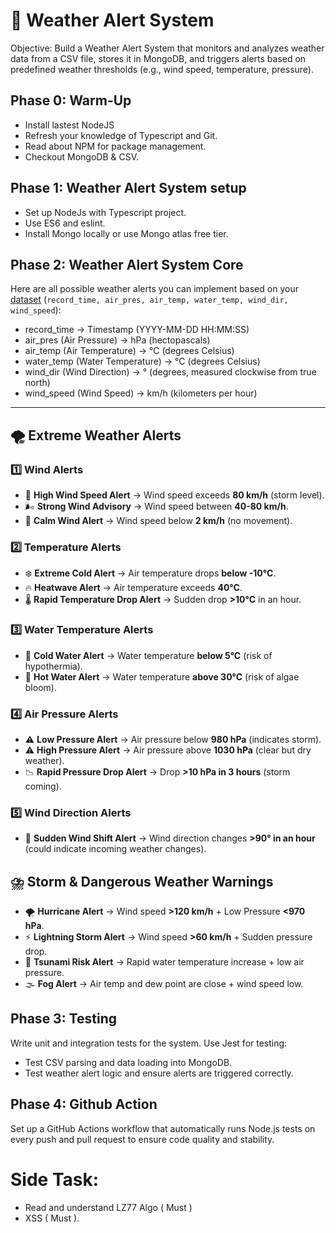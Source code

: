 # 🚨 Weather Alert System

Objective:
Build a Weather Alert System that monitors and analyzes weather data from a CSV file, stores it in MongoDB, and triggers alerts based on predefined weather thresholds (e.g., wind speed, temperature, pressure).

Phase 0: Warm-Up
--
* Install lastest NodeJS
* Refresh your knowledge of Typescript and Git.
* Read about NPM for package management.
* Checkout MongoDB & CSV.


Phase 1:  Weather Alert System setup
--

* Set up NodeJs with Typescript project.
* Use ES6 and eslint.
* Install Mongo locally or use Mongo atlas free tier.


Phase 2: Weather Alert System Core
--
Here are all possible weather alerts you can implement based on your [dataset](https://www.kaggle.com/datasets/zain053/tempreture-data-2012-to-2022?resource=download
) (`record_time, air_pres, air_temp, water_temp, wind_dir, wind_speed`): 

- record_time → Timestamp (YYYY-MM-DD HH:MM:SS)
- air_pres (Air Pressure) → hPa (hectopascals)
- air_temp (Air Temperature) → °C (degrees Celsius)
- water_temp (Water Temperature) → °C (degrees Celsius)
- wind_dir (Wind Direction) → ° (degrees, measured clockwise from true north)
- wind_speed (Wind Speed) → km/h (kilometers per hour)

---

## **🌪️ Extreme Weather Alerts**  

### **1️⃣ Wind Alerts**  
- 🚨 **High Wind Speed Alert** → Wind speed exceeds **80 km/h** (storm level).  
- 🌬️ **Strong Wind Advisory** → Wind speed between **40-80 km/h**.  
- 🍃 **Calm Wind Alert** → Wind speed below **2 km/h** (no movement).  

### **2️⃣ Temperature Alerts**  
- ❄️ **Extreme Cold Alert** → Air temperature drops **below -10°C**.  
- 🔥 **Heatwave Alert** → Air temperature exceeds **40°C**.  
- 🌡️ **Rapid Temperature Drop Alert** → Sudden drop **>10°C** in an hour.  

### **3️⃣ Water Temperature Alerts**  
- 🌊 **Cold Water Alert** → Water temperature **below 5°C** (risk of hypothermia).  
- 🌊 **Hot Water Alert** → Water temperature **above 30°C** (risk of algae bloom).  

### **4️⃣ Air Pressure Alerts**  
- ⚠️ **Low Pressure Alert** → Air pressure below **980 hPa** (indicates storm).  
- ⚠️ **High Pressure Alert** → Air pressure above **1030 hPa** (clear but dry weather).  
- 📉 **Rapid Pressure Drop Alert** → Drop **>10 hPa in 3 hours** (storm coming).  

### **5️⃣ Wind Direction Alerts**  
- 🧭 **Sudden Wind Shift Alert** → Wind direction changes **>90° in an hour** (could indicate incoming weather changes).  


## **⛈️ Storm & Dangerous Weather Warnings**  
- 🌪️ **Hurricane Alert** → Wind speed **>120 km/h** + Low Pressure **<970 hPa**.  
- ⚡ **Lightning Storm Alert** → Wind speed **>60 km/h** + Sudden pressure drop.  
- 🌊 **Tsunami Risk Alert** → Rapid water temperature increase + low air pressure.  
- 🌫️ **Fog Alert** → Air temp and dew point are close + wind speed low.  



Phase 3: Testing
-- 

Write unit and integration tests for the system. Use Jest for testing:
- Test CSV parsing and data loading into MongoDB.
- Test weather alert logic and ensure alerts are triggered correctly.



Phase 4: Github Action
-- 
Set up a GitHub Actions workflow that automatically runs Node.js tests on every push and pull request to ensure code quality and stability.
  


# Side Task:
- Read and understand LZ77 Algo ( Must )
- XSS ( Must ).

